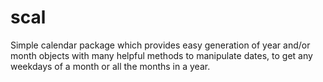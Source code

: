 # scal
Simple calendar package which provides easy generation of year and/or month objects with many helpful methods to manipulate dates, to get any weekdays of a month or all the months in a year.
